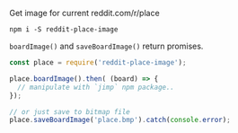 Get image for current reddit.com/r/place

`npm i -S reddit-place-image`

`boardImage()` and `saveBoardImage()` return promises.

```javascript
const place = require('reddit-place-image');

place.boardImage().then( (board) => {
  // manipulate with `jimp` npm package..
});

// or just save to bitmap file
place.saveBoardImage('place.bmp').catch(console.error);
```
